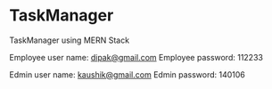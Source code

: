# TaskManager
TaskManager using MERN Stack

Employee user name: dipak@gmail.com
Employee password: 112233

Edmin user name: kaushik@gmail.com
Edmin password: 140106
